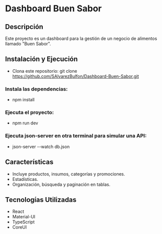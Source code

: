 # Dashboard Buen Sabor

## Descripción
Este proyecto es un dashboard para la gestión de un negocio de alimentos llamado "Buen Sabor".

## Instalación y Ejecución

- Clona este repositorio: git clone https://github.com/SAlvarezBulfon/Dashboard-Buen-Sabor.git

### Instala las dependencias:
- npm install
### Ejecuta el proyecto:
- npm run dev
### Ejecuta json-server en otra terminal para simular una API:
- json-server --watch db.json

## Características
- Incluye productos, insumos, categorías y promociones.
- Estadísticas.
- Organización, búsqueda y paginación en tablas.

## Tecnologías Utilizadas
- React
- Material-UI
- TypeScript
- CoreUI